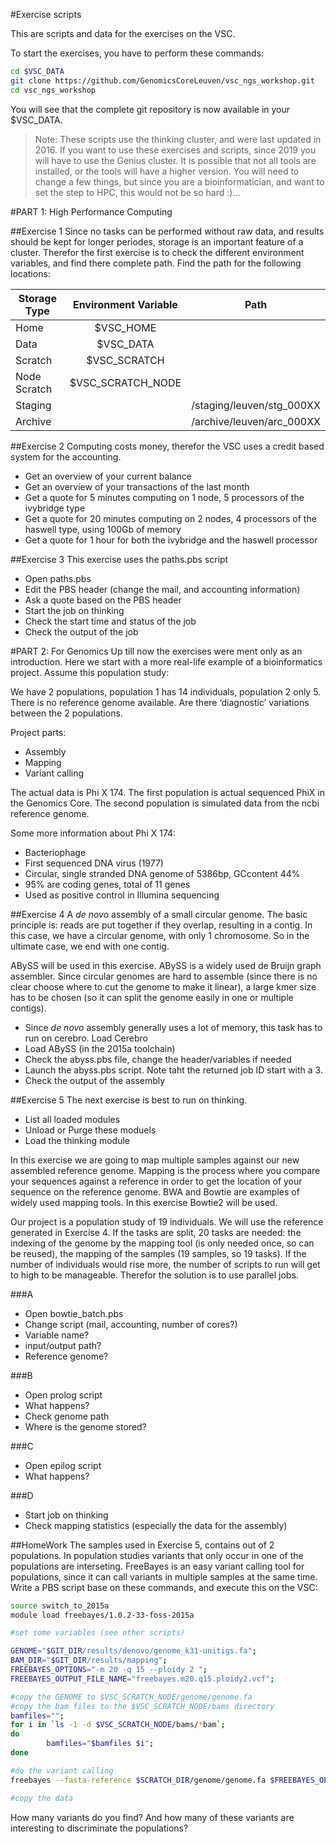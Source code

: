 #Exercise scripts

This are scripts and data for the exercises on the VSC.

To start the exercises, you have to perform these commands:

```bash
cd $VSC_DATA
git clone https://github.com/GenomicsCoreLeuven/vsc_ngs_workshop.git
cd vsc_ngs_workshop
```

You will see that the complete git repository is now available in your $VSC_DATA.

> Note: These scripts use the thinking cluster, and were last updated in 2016. If you want to use these exercises and scripts, since 2019 you will have to use the Genius cluster. It is possible that not all tools are installed, or the tools will have a higher version. You will need to change a few things, but since you are a bioinformatician, and want to set the step to HPC, this would not be so hard :)...

#PART 1: High Performance Computing

##Exercise 1
Since no tasks can be performed without raw data, and results should be kept for longer periodes, storage is an important feature of a cluster. Therefor the first exercise is to check the different environment variables, and find there complete path.
Find the path for the following locations:


| Storage Type | Environment Variable | Path |
|--------------|:--------------------:|------|
| Home | $VSC_HOME | |
| Data | $VSC_DATA | |
| Scratch | $VSC_SCRATCH | |
| Node Scratch | $VSC_SCRATCH_NODE | |
| Staging | | /staging/leuven/stg_000XX |
| Archive | | /archive/leuven/arc_000XX |

##Exercise 2
Computing costs money, therefor the VSC uses a credit based system for the accounting.
- Get an overview of your current balance
- Get an overview of your transactions of the last month
- Get a quote for 5 minutes computing on 1 node, 5 processors of the ivybridge type
- Get a quote for 20 minutes computing on 2 nodes, 4 processors of the haswell type, using 100Gb of memory
- Get a quote for 1 hour for both the ivybridge and the haswell processor

##Exercise 3
This exercise uses the paths.pbs script
- Open paths.pbs
- Edit the PBS header (change the mail, and accounting information)
- Ask a quote based on the PBS header
- Start the job on thinking
- Check the start time and status of the job
- Check the output of the job

#PART 2: For Genomics
Up till now the exercises were ment only as an introduction. Here we start with a more real-life example of a bioinformatics project.
Assume this population study:

We have 2 populations, population 1 has 14 individuals, population 2 only 5.
There is no reference genome available.
Are there ‘diagnostic’ variations between the 2 populations.

Project parts:
- Assembly
- Mapping
- Variant calling

The actual data is Phi X 174. The first population is actual sequenced PhiX in the Genomics Core. The second population is simulated data from the ncbi reference genome.


Some more information about Phi X 174: 
- Bacteriophage
- First sequenced DNA virus (1977)
- Circular, single stranded DNA genome of 5386bp, GCcontent 44%
- 95% are coding genes, total of 11 genes
- Used as positive control in Illumina sequencing

##Exercise 4
A *de novo* assembly of a small circular genome. The basic principle is: reads are put together if they overlap, resulting in a contig. In this case, we have a circular genome, with only 1 chromosome. So in the ultimate case, we end with one contig.

ABySS will be used in this exercise. ABySS is a widely used de Bruijn graph assembler. Since circular genomes are hard to assemble (since there is no clear choose where to cut the genome to make it linear), a large kmer size has to be chosen (so it can split the genome easily in one or multiple contigs).
- Since *de novo* assembly generally uses a lot of memory, this task has to run on cerebro. Load Cerebro
- Load ABySS (in the 2015a toolchain)
- Check the abyss.pbs file, change the header/variables if needed
- Launch the abyss.pbs script. Note taht the returned job ID start with a 3.
- Check the output of the assembly

##Exercise 5
The next exercise is best to run on thinking.
- List all loaded modules
- Unload or Purge these moduels
- Load the thinking module

In this exercise we are going to map multiple samples against our new assembled reference genome. Mapping is the process where you compare your sequences against a reference in order to get the location of your sequence on the reference genome. BWA and Bowtie are examples of widely used mapping tools. In this exercise Bowtie2 will be used.

Our project is a population study of 19 individuals. We will use the reference generated in Exercise 4. If the tasks are split, 20 tasks are needed: the indexing of the genome by the mapping tool (is only needed once, so can be reused), the mapping of the samples (19 samples, so 19 tasks). If the number of individuals would rise more, the number of scripts to run will get to high to be manageable. Therefor the solution is to use parallel jobs.

###A
- Open bowtie_batch.pbs
- Change script (mail, accounting, number of cores?)
- Variable name?
- input/output path?
- Reference genome?

###B
- Open prolog script
- What happens?
- Check genome path
- Where is the genome stored?

###C
- Open epilog script
- What happens?

###D
- Start job on thinking
- Check mapping statistics (especially the data for the assembly)

##HomeWork
The samples used in Exercise 5, contains out of 2 populations. In population studies variants that only occur in one of the populations are interseting. FreeBayes is an easy variant calling tool for populations, since it can call variants in multiple samples at the same time. Write a PBS script base on these commands, and execute this on the VSC:

```bash
source switch_to_2015a
module load freebayes/1.0.2-33-foss-2015a

#set some variables (see other scripts)

GENOME="$GIT_DIR/results/denovo/genome_k31-unitigs.fa";
BAM_DIR="$GIT_DIR/results/mapping";
FREEBAYES_OPTIONS="-m 20 -q 15 --ploidy 2 ";
FREEBAYES_OUTPUT_FILE_NAME="freebayes.m20.q15.ploidy2.vcf";

#copy the GENOME to $VSC_SCRATCH_NODE/genome/genome.fa
#copy the bam files to the $VSC_SCRATCH_NODE/bams directory
bamfiles="";
for i in `ls -1 -d $VSC_SCRATCH_NODE/bams/*bam`;
do
        bamfiles="$bamfiles $i";
done

#do the variant calling
freebayes --fasta-reference $SCRATCH_DIR/genome/genome.fa $FREEBAYES_OPTIONS $bamfiles > $SCRATCH_DIR/$FREEBAYES_OUTPUT_FILE_NAME;

#copy the data
```

How many variants do you find? And how many of these variants are interesting to discriminate the populations?




